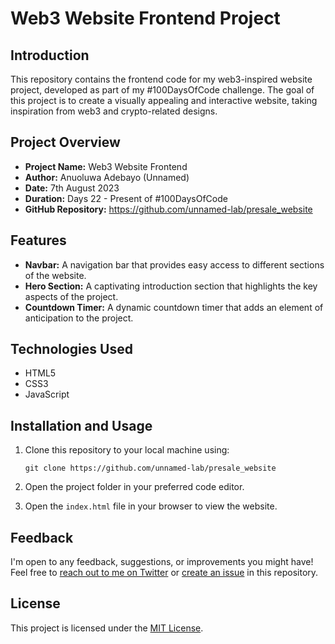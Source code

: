 # Web3 Website Frontend Project

## Introduction

This repository contains the frontend code for my web3-inspired website project, developed as part of my #100DaysOfCode challenge. The goal of this project is to create a visually appealing and interactive website, taking inspiration from web3 and crypto-related designs.

## Project Overview

- **Project Name:** Web3 Website Frontend
- **Author:** Anuoluwa Adebayo (Unnamed)
- **Date:** 7th August 2023
- **Duration:** Days 22 - Present of #100DaysOfCode
- **GitHub Repository:** https://github.com/unnamed-lab/presale_website

## Features

- **Navbar:** A navigation bar that provides easy access to different sections of the website.
- **Hero Section:** A captivating introduction section that highlights the key aspects of the project.
- **Countdown Timer:** A dynamic countdown timer that adds an element of anticipation to the project.

## Technologies Used

- HTML5
- CSS3
- JavaScript

## Installation and Usage

1. Clone this repository to your local machine using:
   ```
   git clone https://github.com/unnamed-lab/presale_website
   ```

2. Open the project folder in your preferred code editor.

3. Open the `index.html` file in your browser to view the website.


## Feedback

I'm open to any feedback, suggestions, or improvements you might have! Feel free to [reach out to me on Twitter](https://twitter.com/unnamed_labs) or [create an issue](https://github.com/unnamed-lab/presale_website/issues) in this repository.

## License

This project is licensed under the [MIT License](LICENSE).
